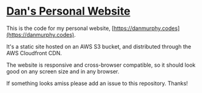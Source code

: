# [Dan's Personal Website](https://danmurphy.codes)

This is the code for my personal website, [https://danmurphy.codes](https://danmurphy.codes).

It's a static site hosted on an AWS S3 bucket, and distributed through the AWS Cloudfront CDN.

The website is responsive and cross-browser compatible, so it should look good on any screen size and in any browser.

If something looks amiss please add an issue to this repository. Thanks!
